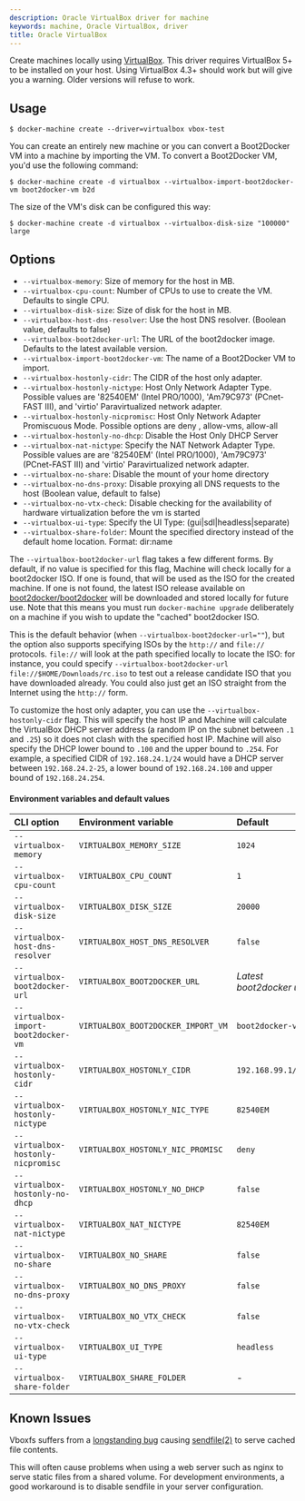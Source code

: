 ```yaml
---
description: Oracle VirtualBox driver for machine
keywords: machine, Oracle VirtualBox, driver
title: Oracle VirtualBox
---
```

Create machines locally using [VirtualBox](https://www.virtualbox.org/). This driver requires VirtualBox 5+ to be installed on your host. Using VirtualBox 4.3+ should work but will give you a warning. Older versions will refuse to work.

## Usage

    $ docker-machine create --driver=virtualbox vbox-test
    

You can create an entirely new machine or you can convert a Boot2Docker VM into a machine by importing the VM. To convert a Boot2Docker VM, you'd use the following command:

    $ docker-machine create -d virtualbox --virtualbox-import-boot2docker-vm boot2docker-vm b2d
    

The size of the VM's disk can be configured this way:

    $ docker-machine create -d virtualbox --virtualbox-disk-size "100000" large
    

## Options

- `--virtualbox-memory`: Size of memory for the host in MB.
- `--virtualbox-cpu-count`: Number of CPUs to use to create the VM. Defaults to single CPU.
- `--virtualbox-disk-size`: Size of disk for the host in MB.
- `--virtualbox-host-dns-resolver`: Use the host DNS resolver. (Boolean value, defaults to false)
- `--virtualbox-boot2docker-url`: The URL of the boot2docker image. Defaults to the latest available version.
- `--virtualbox-import-boot2docker-vm`: The name of a Boot2Docker VM to import.
- `--virtualbox-hostonly-cidr`: The CIDR of the host only adapter.
- `--virtualbox-hostonly-nictype`: Host Only Network Adapter Type. Possible values are '82540EM' (Intel PRO/1000), 'Am79C973' (PCnet-FAST III), and 'virtio' Paravirtualized network adapter.
- `--virtualbox-hostonly-nicpromisc`: Host Only Network Adapter Promiscuous Mode. Possible options are deny , allow-vms, allow-all
- `--virtualbox-hostonly-no-dhcp`: Disable the Host Only DHCP Server
- `--virtualbox-nat-nictype`: Specify the NAT Network Adapter Type. Possible values are are '82540EM' (Intel PRO/1000), 'Am79C973' (PCnet-FAST III) and 'virtio' Paravirtualized network adapter.
- `--virtualbox-no-share`: Disable the mount of your home directory
- `--virtualbox-no-dns-proxy`: Disable proxying all DNS requests to the host (Boolean value, default to false)
- `--virtualbox-no-vtx-check`: Disable checking for the availability of hardware virtualization before the vm is started
- `--virtualbox-ui-type`: Specify the UI Type: (gui|sdl|headless|separate)
- `--virtualbox-share-folder`: Mount the specified directory instead of the default home location. Format: dir:name

The `--virtualbox-boot2docker-url` flag takes a few different forms. By default, if no value is specified for this flag, Machine will check locally for a boot2docker ISO. If one is found, that will be used as the ISO for the created machine. If one is not found, the latest ISO release available on [boot2docker/boot2docker](https://github.com/boot2docker/boot2docker) will be downloaded and stored locally for future use. Note that this means you must run `docker-machine upgrade` deliberately on a machine if you wish to update the "cached" boot2docker ISO.

This is the default behavior (when `--virtualbox-boot2docker-url=""`), but the option also supports specifying ISOs by the `http://` and `file://` protocols. `file://` will look at the path specified locally to locate the ISO: for instance, you could specify `--virtualbox-boot2docker-url
file://$HOME/Downloads/rc.iso` to test out a release candidate ISO that you have downloaded already. You could also just get an ISO straight from the Internet using the `http://` form.

To customize the host only adapter, you can use the `--virtualbox-hostonly-cidr` flag. This will specify the host IP and Machine will calculate the VirtualBox DHCP server address (a random IP on the subnet between `.1` and `.25`) so it does not clash with the specified host IP. Machine will also specify the DHCP lower bound to `.100` and the upper bound to `.254`. For example, a specified CIDR of `192.168.24.1/24` would have a DHCP server between `192.168.24.2-25`, a lower bound of `192.168.24.100` and upper bound of `192.168.24.254`.

#### Environment variables and default values

| CLI option                           | Environment variable               | Default                  |
|:------------------------------------ |:---------------------------------- |:------------------------ |
| `--virtualbox-memory`                | `VIRTUALBOX_MEMORY_SIZE`           | `1024`                   |
| `--virtualbox-cpu-count`             | `VIRTUALBOX_CPU_COUNT`             | `1`                      |
| `--virtualbox-disk-size`             | `VIRTUALBOX_DISK_SIZE`             | `20000`                  |
| `--virtualbox-host-dns-resolver`     | `VIRTUALBOX_HOST_DNS_RESOLVER`     | `false`                  |
| `--virtualbox-boot2docker-url`       | `VIRTUALBOX_BOOT2DOCKER_URL`       | *Latest boot2docker url* |
| `--virtualbox-import-boot2docker-vm` | `VIRTUALBOX_BOOT2DOCKER_IMPORT_VM` | `boot2docker-vm`         |
| `--virtualbox-hostonly-cidr`         | `VIRTUALBOX_HOSTONLY_CIDR`         | `192.168.99.1/24`        |
| `--virtualbox-hostonly-nictype`      | `VIRTUALBOX_HOSTONLY_NIC_TYPE`     | `82540EM`                |
| `--virtualbox-hostonly-nicpromisc`   | `VIRTUALBOX_HOSTONLY_NIC_PROMISC`  | `deny`                   |
| `--virtualbox-hostonly-no-dhcp`      | `VIRTUALBOX_HOSTONLY_NO_DHCP`      | `false`                  |
| `--virtualbox-nat-nictype`           | `VIRTUALBOX_NAT_NICTYPE`           | `82540EM`                |
| `--virtualbox-no-share`              | `VIRTUALBOX_NO_SHARE`              | `false`                  |
| `--virtualbox-no-dns-proxy`          | `VIRTUALBOX_NO_DNS_PROXY`          | `false`                  |
| `--virtualbox-no-vtx-check`          | `VIRTUALBOX_NO_VTX_CHECK`          | `false`                  |
| `--virtualbox-ui-type`               | `VIRTUALBOX_UI_TYPE`               | `headless`               |
| `--virtualbox-share-folder`          | `VIRTUALBOX_SHARE_FOLDER`          | -                        |

## Known Issues

Vboxfs suffers from a [longstanding bug](https://www.virtualbox.org/ticket/9069) causing [sendfile(2)](http://linux.die.net/man/2/sendfile) to serve cached file contents.

This will often cause problems when using a web server such as nginx to serve static files from a shared volume. For development environments, a good workaround is to disable sendfile in your server configuration.